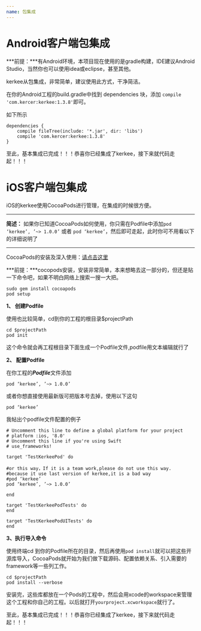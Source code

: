 ```yaml
---
name: 包集成
---
```


# Android客户端包集成

***前提：***有Android环境，本项目现在使用的是gradle构建，IDE建议Android Studio，当然你也可以使用idea或eclipse，甚至其他。

kerkee从包集成，非常简单，建议使用此方式，干净简洁。

在你的Android工程的build.gradle中找到 dependencies 块，添加
`compile 'com.kercer:kerkee:1.3.8'`即可。

如下所示

~~~
dependencies {
    compile fileTree(include: '*.jar', dir: 'libs')
    compile 'com.kercer:kerkee:1.3.8'
}
~~~
至此，基本集成已完成！！！恭喜你已经集成了kerkee，接下来就代码走起！！！

# iOS客户端包集成


iOS的kerkee使用CocoaPods进行管理，在集成的时候很方便。
***
**简述：** 如果你已知道CocoaPods如何使用，你只需在Podfile中添加`pod ‘kerkee’, ’~> 1.0.0’` 或者 `pod ‘kerkee’`，然后即可走起，此时你可不用看以下的详细说明了

***

CocoaPods的安装及深入使用：[请点击这里](http://blog.linzihong.com/use_cocoapods)

***前提：***cocopods安装，安装非常简单，本来想略去这一部分的，但还是贴一下命令吧，如果不明白网络上搜索一搜一大把。

~~~
sudo gem install cocoapods
pod setup
~~~

**1、 创建Podfile**

使用也比较简单，cd到你的工程的根目录$projectPath

~~~
cd $projectPath
pod init
~~~
这个命令就会再工程根目录下面生成一个Podfile文件,podfile用文本编辑就行了

**2、 配置Podfile**

在你工程的***Podfile***文件添加

~~~
pod ‘kerkee’, ’~> 1.0.0’
~~~

或者你想直接使用最新版可把版本号去掉，使用以下这句

~~~
pod ‘kerkee’
~~~

我帖出个podfile文件配置的例子

~~~
# Uncomment this line to define a global platform for your project
# platform :ios, '8.0'
# Uncomment this line if you're using Swift
# use_frameworks!

target 'TestKerkeePod' do

#or this way，If it is a team work,please do not use this way.
#because it use last version of kerkee,it is a bad way
#pod ‘kerkee’
pod ‘kerkee’, ’~> 1.0.0’

end

target 'TestKerkeePodTests' do
end

target 'TestKerkeePodUITests' do
end
~~~

**3、执行导入命令**

使用终端cd 到你的Podfile所在的目录，然后再使用`pod install`就可以把这些开源库导入，CocoaPods就开始为我们做下载源码、配置依赖关系、引入需要的framework等一些列工作。

~~~
cd $projectPath
pod install --verbose
~~~

安装完，这些库都放在一个Pods的工程中，然后会用xcode的workspace来管理这个工程和你自己的工程。以后就打开`yourproject.xcworkspace`就行了。

至此，基本集成已完成！！！恭喜你已经集成了kerkee，接下来就代码走起！！！
